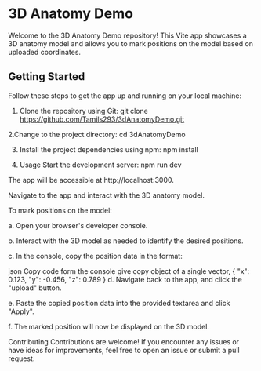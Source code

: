 # 3D Anatomy Demo

Welcome to the 3D Anatomy Demo repository! This Vite app showcases a 3D anatomy model and allows you to mark positions on the model based on uploaded coordinates.

## Getting Started

Follow these steps to get the app up and running on your local machine:

1. Clone the repository using Git:
git clone https://github.com/Tamils293/3dAnatomyDemo.git
   
 2.Change to the project directory:
cd 3dAnatomyDemo

3. Install the project dependencies using npm:
npm install

4. Usage
Start the development server:
npm run dev

 The app will be accessible at http://localhost:3000.


Navigate to the app and interact with the 3D anatomy model.

To mark positions on the model:

a. Open your browser's developer console.

b. Interact with the 3D model as needed to identify the desired positions.

c. In the console, copy the position data in the format:

json
Copy code form the console give copy object of a single vector,
{
    "x": 0.123,
    "y": -0.456,
    "z": 0.789
}
d. Navigate back to the app, and click the "upload" button.

e. Paste the copied position data into the provided textarea and click "Apply".

f. The marked position will now be displayed on the 3D model.

Contributing
Contributions are welcome! If you encounter any issues or have ideas for improvements, feel free to open an issue or submit a pull request.


